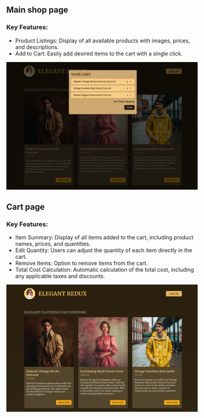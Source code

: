 ## Main shop page
### Key Features:
- Product Listings: Display of all available products with images, prices, and descriptions.
- Add to Cart: Easily add desired items to the cart with a single click.  

![main page](mainpage.png)

## Cart page
### Key Features:
- Item Summary: Display of all items added to the cart, including product names, prices, and quantities.
- Edit Quantity: Users can adjust the quantity of each item directly in the cart.
- Remove Items: Option to remove items from the cart.
- Total Cost Calculation: Automatic calculation of the total cost, including any applicable taxes and discounts.

![cart](cartpage.png)